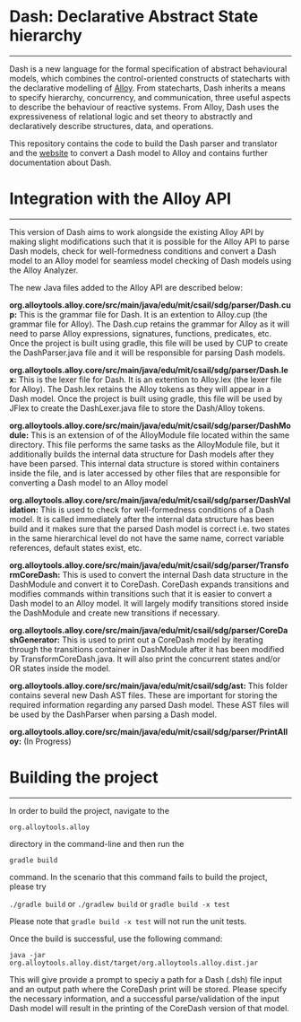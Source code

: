 # Dash: Declarative Abstract State hierarchy
---

Dash is a new language for the formal specification of abstract behavioural 
models, which combines the control-oriented constructs of statecharts with the 
declarative modelling of <a href="http://alloytools.org/" target="_blank">Alloy</a>.
From statecharts, Dash inherits a means to specify hierarchy, concurrency, and 
communication, three useful aspects to describe the behaviour of reactive systems.
From Alloy, Dash uses the expressiveness of relational logic and set theory to 
abstractly and declaratively describe structures, data, and operations.


This repository contains the code to build the Dash parser and translator and 
the <a href="http://http://dash.uwaterloo.ca:8080" target="_blank">website</a>
to convert a Dash model to Alloy and contains further documentation
about Dash.

# Integration with the Alloy API
---
This version of Dash aims to work alongside the existing Alloy API by making slight
modifications such that it is possible for the Alloy API to parse Dash models, check
for well-formedness conditions and convert a Dash model to an Alloy model for seamless 
model checking of Dash models using the Alloy Analyzer. 

The new Java files added to the Alloy API are described below:

**org.alloytools.alloy.core/src/main/java/edu/mit/csail/sdg/parser/Dash.cup:** This is the grammar file
for Dash. It is an extention to Alloy.cup (the grammar file for Alloy). The Dash.cup retains the grammar
for Alloy as it will need to parse Alloy expressions, signatures, functions, predicates, etc. Once the 
project is built using gradle, this file will be used by CUP to create the DashParser.java file and 
it will be responsible for parsing Dash models.

**org.alloytools.alloy.core/src/main/java/edu/mit/csail/sdg/parser/Dash.lex:** This is the lexer file
for Dash. It is an extention to Alloy.lex (the lexer file for Alloy). The Dash.lex retains the Alloy tokens
as they will appear in a Dash model. Once the  project is built using gradle, this file will be used by JFlex
to create the DashLexer.java file to store the Dash/Alloy tokens.

**org.alloytools.alloy.core/src/main/java/edu/mit/csail/sdg/parser/DashModule:** This is an extension of
of the AlloyModule file located within the same directory. This file performs the same tasks as the 
AlloyModule file, but it additionally builds the internal data structure for Dash models after they
have been parsed. This internal data structure is stored within containers inside the file, and is 
later accessed by other files that are responsible for converting a Dash model to an Alloy model

**org.alloytools.alloy.core/src/main/java/edu/mit/csail/sdg/parser/DashValidation:** This is used to check
for well-formedness conditions of a Dash model. It is called immediately after the internal data structure
has been build and it makes sure that the parsed Dash model is correct i.e. two states in the same hierarchical level
do not have the same name, correct variable references, default states exist, etc.

**org.alloytools.alloy.core/src/main/java/edu/mit/csail/sdg/parser/TransformCoreDash:** This is used to convert the
internal Dash data structure in the DashModule and convert it to CoreDash. CoreDash expands transitions and modifies
commands within transitions such that it is easier to convert a Dash model to an Alloy model. It will largely modify
transitions stored inside the DashModule and create new transitions if necessary.

**org.alloytools.alloy.core/src/main/java/edu/mit/csail/sdg/parser/CoreDashGenerator:** This is used to print out
a CoreDash model by iterating through the transitions container in DashModule after it has been modified by
TransformCoreDash.java. It will also print the concurrent states and/or OR states inside the model.


**org.alloytools.alloy.core/src/main/java/edu/mit/csail/sdg/ast:** This folder contains several new Dash AST files.
These are important for storing the required information regarding any parsed Dash model. These AST files will be
used by the DashParser when parsing a Dash model.

**org.alloytools.alloy.core/src/main/java/edu/mit/csail/sdg/parser/PrintAlloy:** (In Progress)


# Building the project
---

In order to build the project, navigate to the


```org.alloytools.alloy```

directory in the command-line and then run the

```gradle build```

command. In the scenario that this command fails to build the project, please try

```./gradle build``` or ```./gradlew build``` or ```gradle build -x test```

Please note that ```gradle build -x test``` will not run the unit tests.

Once the build is successful, use the following command:

```java -jar org.alloytools.alloy.dist/target/org.alloytools.alloy.dist.jar```

This will give provide a prompt to speciy a path for a Dash (.dsh) file input and
an output path where the CoreDash print will be stored. Please specify the necessary
information, and a successful parse/validation of the input Dash model will result in
the printing of the CoreDash version of that model.




